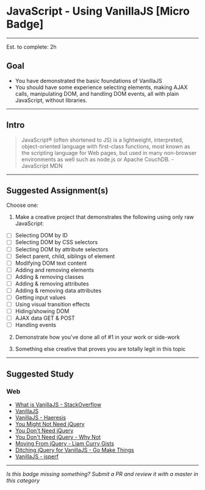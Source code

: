 # JavaScript - Using VanillaJS  [Micro Badge]

-----

Est. to complete: 2h

## Goal
- You have demonstrated the basic foundations of VanillaJS
- You should have some experience selecting elements, making AJAX calls, manipulating DOM, and handling DOM events, all with plain JavaScript, without libraries.


-----

## Intro

> JavaScript® (often shortened to JS) is a lightweight, interpreted, object-oriented language with first-class functions, most known as the scripting language for Web pages, but used in many non-browser environments as well such as node.js or Apache CouchDB. - JavaScript MDN


-----


## Suggested Assignment(s)

Choose one:

1) Make a creative project that demonstrates the following using only raw JavaScript:
- [ ] Selecting DOM by ID
- [ ] Selecting DOM by CSS selectors
- [ ] Selecting DOM by attribute selectors
- [ ] Select parent, child, siblings of element
- [ ] Modifying DOM text content
- [ ] Adding and removing elements
- [ ] Adding & removing classes
- [ ] Adding & removing attributes
- [ ] Adding & removing data attributes
- [ ] Getting input values
- [ ] Using visual transition effects
- [ ] Hiding/showing DOM
- [ ] AJAX data GET & POST
- [ ] Handling events

2) Demonstrate how you've done all of #1 in your work or side-work

3) Something else creative that proves you are totally legit in this topic


-----


## Suggested Study

### Web

- [What is VanillaJS - StackOverflow](http://stackoverflow.com/questions/20435653/what-is-vanillajs)
- [VanillaJS](http://vanilla-js.com/)
- [VanillaJS - Haeresis](https://github.com/Haeresis/vanilla-js)
- [You Might Not Need jQuery](http://youmightnotneedjquery.com/)
- [You Don't Need jQuery](http://ndugger.github.io/youdontneedjquery/)
- [You Don't Need jQuery - Why Not](http://blog.garstasio.com/you-dont-need-jquery/why-not/)
- [Moving From jQuery - Liam Curry Gists](https://gist.github.com/liamcurry/2597326)
- [Ditching jQuery for VanillaJS - Go Make Things](http://gomakethings.com/ditching-jquery-for-vanilla-js/)
- [VanillaJS - jsperf](https://jsperf.com/vanillajs)


-----

  *Is this badge missing something? Submit a PR and review it with a master in this category*

